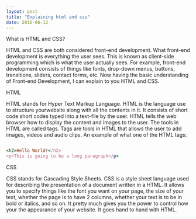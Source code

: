 ```yaml
---
layout: post
title: "Explaining html and css"
date: 2016-06-12
---
```


What is HTML and CSS?

HTML and CSS are both considered front-end development. What front-end development is everything the user sees. This is known as client-side programming which is what the user actually sees. For example, front-end development consists of things like fonts, drop-down menus, buttons, transitions, sliders, contact forms, etc. Now having the basic understanding of Front-end Development, I can explain to you HTML and CSS.

HTML

HTML stands for Hyper Text Markup Language. HTML is the language use to structure yourwebsite along with all the contents in it. It consists of short code short codes typed into a text-file by the user. HTML tells the web browser how to display the content and images to the user. The tools in HTML are called tags. Tags are tools in HTML that allows the user to add images, videos and audio clips. An example of what one of the HTML tags:


```ruby

<h2>Hello World!</h2>
<p>This is going to be a long paragraph</p>

```

CSS

CSS stands for Cascading Style Sheets. CSS is a style sheet language used for describing the presentation of a document written in a HTML. It allows you to specify things like the font you want on your page, the size of your text, whether the page is to have 2 columns, whether your text is to be in bold or italics, and so on. It pretty much gives you the power to control how your the appearance of your website. It goes hand to hand with HTML. 